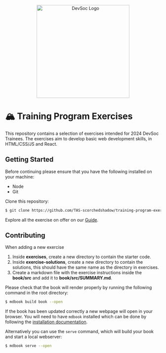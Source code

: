 <p align="center" style="padding: 0">
  <picture>
    <source media="(prefers-color-scheme: light)" srcset="./img/fullTransparent.svg">
    <img width='300' alt="DevSoc Logo" src="./img/fullInvertTransparent.svg">
  </picture>
</p>

# 🏔️ Training Program Exercises

This repository contains a selection of exercises intended for 2024 DevSoc Trainees. The exercises aim to develop basic web development skills, in HTML/CSS/JS and React.

## Getting Started

Before continuing please ensure that you have the following installed on your machine:

- Node
- Git

Clone this repository:

```sh
$ git clone https://github.com/TAS-scorchedshadow/training-program-exercises.git
```

Explore all the exercise on offer on our [Guide](https://tas-scorchedshadow.github.io/training-program-exercises/book).

## Contributing

When adding a new exercise

1. Inside **exercises**, create a new directory to contain the starter code.
2. Inside **exercise-solutions**, create a new directory to contain the solutions, this should have the same name as the directory in exercises.
3. Create a markdown file with the exercise instructions inside the **book/src** and add it to **book/src/SUMMARY.md**.

Please check that the book will render properly by running the following command in the root directory:

```sh
$ mdbook build book --open
```

If the book has been updated correctly a new webpage will open in your browser. You will need to have `mdbook` installed which can be done by following the [installation documentation](https://rust-lang.github.io/mdBook/guide/installation.html#installing-the-latest-master-version).

Alternatively you can use the `serve` command, which will build your book and start a local webserver:

```sh
$ mdbook serve --open
```
